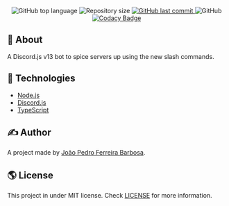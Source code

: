 <p align="center">
  <img alt="GitHub top language" src="https://img.shields.io/github/languages/top/oJPBarbosa/lapa-bot.svg">

  <img alt="Repository size" src="https://img.shields.io/github/repo-size/oJPBarbosa/lapa-bot.svg">
  <a href="https://github.com/oJPBarbosa/lapa-bot/commits">
    <img alt="GitHub last commit" src="https://img.shields.io/github/last-commit/oJPBarbosa/lapa-bot.svg">
  </a>
  <img alt="GitHub" src="https://img.shields.io/github/license/oJPBarbosa/lapa-bot.svg">
  <a href="https://www.codacy.com/gh/oJPBarbosa/lapa-bot/dashboard?utm_source=github.com&amp;utm_medium=referral&amp;utm_content=oJPBarbosa/lapa-bot&amp;utm_campaign=Badge_Grade">
    <img alt="Codacy Badge" src="">
  </a>
</p>

## 🎯 About

A Discord.js v13 bot to spice servers up using the new slash commands.

## :rocket: Technologies

- [Node.js](https://nodejs.org/)
- [Discord.js](https://discord.js.org/)
- [TypeScript](https://www.typescriptlang.org/)

## ✍️ Author

A project made by [João Pedro Ferreira Barbosa](https://github.com/oJPBarbosa).

## 🌎 License

This project in under MIT license. Check [LICENSE](https://github.com/oJPBarbosa/lapa-bot/blob/main/LICENSE) for more information.
